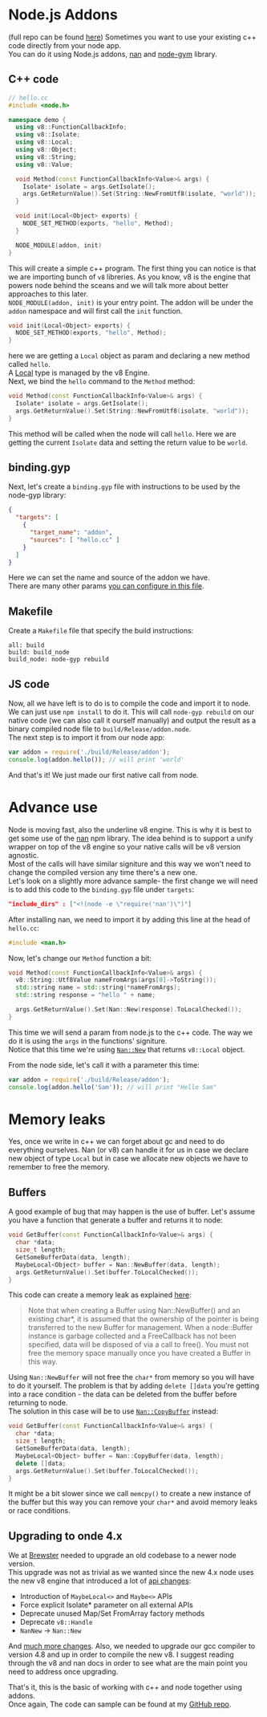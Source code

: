 # Node.js Addons
(full repo can be found [here](https://github.com/sagivo/nodejs-addons))
Sometimes you want to use your existing c++ code directly from your node app.  
You can do it using Node.js addons, [nan](https://github.com/nodejs/nan) and [node-gym](https://github.com/nodejs/node-gyp) library. 

## C++ code
```cpp
// hello.cc
#include <node.h>

namespace demo {
  using v8::FunctionCallbackInfo;
  using v8::Isolate;
  using v8::Local;
  using v8::Object;
  using v8::String;
  using v8::Value;

  void Method(const FunctionCallbackInfo<Value>& args) {
    Isolate* isolate = args.GetIsolate();
    args.GetReturnValue().Set(String::NewFromUtf8(isolate, "world"));
  }

  void init(Local<Object> exports) {
    NODE_SET_METHOD(exports, "hello", Method);
  }

  NODE_MODULE(addon, init)
}
```

This will create a simple c++ program. The first thing you can notice is that we are importing bunch of `v8` libreries. As you know, v8 is the engine that powers node behind the sceans and we will talk more about better approaches to this later.  
`NODE_MODULE(addon, init)` is your entry point. The addon will be under the `addon` namespace and will first call the `init` function. 

```cpp
void init(Local<Object> exports) {
  NODE_SET_METHOD(exports, "hello", Method);
}
```

here we are getting a `Local` object as param and declaring a new method called `hello`.  
A [Local](http://izs.me/v8-docs/classv8_1_1Local.html) type is managed by the v8 Engine.  
Next, we bind the `hello` command to the `Method` method:  

```cpp
void Method(const FunctionCallbackInfo<Value>& args) {
  Isolate* isolate = args.GetIsolate();
  args.GetReturnValue().Set(String::NewFromUtf8(isolate, "world"));
}
```

This method will be called when the node will call `hello`. Here we are getting the current `Isolate` data and setting the return value to be `world`.


## binding.gyp
Next, let's create a `binding.gyp` file with instructions to be used by the node-gyp library:


```json
{
  "targets": [
    {
      "target_name": "addon",
      "sources": [ "hello.cc" ]
    }
  ]
}
```

Here we can set the name and source of the addon we have.  
There are many other params [you can configure in this file](https://github.com/nodejs/node-gyp#the-bindinggyp-file). 

## Makefile
Create a `Makefile` file that specify the build instructions:  

```
all: build
build: build_node
build_node: node-gyp rebuild
```

## JS code
Now, all we have left is to do is to compile the code and import it to node.  
We can just use `npm install` to do it. This will call `node-gyp rebuild` on our native code (we can also call it ourself manually) and output the result as a binary compiled node file to `build/Release/addon.node`.  
The next step is to import it from our node app:

```javascript
var addon = require('./build/Release/addon');
console.log(addon.hello()); // will print 'world'
```
And that's it! We just made our first native call from node. 

# Advance use

Node is moving fast, also the underline v8 engine. This is why it is best to get some use of the [nan](https://github.com/nodejs/nan) npm library. The idea behind is to support a unify wrapper on top of the v8 engine so your native calls will be v8 version agnostic.  
Most of the calls will have similar signiture and this way we won't need to change the compiled version any time there's a new one.  
Let's look on a slightly more advance sample- the first change we will need is to add this code to the `binding.gyp` file under `targets`:

```json
"include_dirs" : ["<!(node -e \"require('nan')\")"]
```

After installing nan, we need to import it by adding this line at the head of `hello.cc`:  

```cpp
#include <nan.h>
```

Now, let's change our `Method` function a bit:

```cpp
void Method(const FunctionCallbackInfo<Value>& args) {
  v8::String::Utf8Value nameFromArgs(args[0]->ToString());
  std::string name = std::string(*nameFromArgs);
  std::string response = "hello " + name;

  args.GetReturnValue().Set(Nan::New(response).ToLocalChecked());
}
```

This time we will send a param from node.js to the c++ code. The way we do it is using the `args` in the functions' signiture.  
Notice that this time we're using [`Nan::New`](https://github.com/nodejs/nan/blob/master/doc/new.md#nannew) that returns `v8::Local` object.

From the node side, let's call it with a parameter this time:  

```javascript
var addon = require('./build/Release/addon');
console.log(addon.hello('Sam')); // will print "Hello Sam"
```

# Memory leaks 
Yes, once we write in c++ we can forget about gc and need to do everything ourselves. Nan (or v8) can handle it for us in case we declare new object of type `Local` but in case we allocate new objects we have to remember to free the memory. 

## Buffers
A good example of bug that may happen is the use of buffer. Let's assume you have a function that generate a buffer and returns it to node:  

```cpp
void GetBuffer(const FunctionCallbackInfo<Value>& args) {
  char *data;
  size_t length;
  GetSomeBufferData(data, length);
  MaybeLocal<Object> buffer = Nan::NewBuffer(data, length);
  args.GetReturnValue().Set(buffer.ToLocalChecked());
}
```

This code can create a memory leak as explained [here](https://github.com/nodejs/nan/blob/master/doc/buffers.md#api_nan_new_buffer):
> Note that when creating a Buffer using Nan::NewBuffer() and an existing char*, it is assumed that the ownership of the pointer is being transferred to the new Buffer for management. When a node::Buffer instance is garbage collected and a FreeCallback has not been specified, data will be disposed of via a call to free(). You must not free the memory space manually once you have created a Buffer in this way.  

Using `Nan::NewBuffer` will not free the `char*` from memory so you will have to do it yourself. The problem is that by adding `delete []data` you're getting into a race condition - the data can be deleted from the buffer before returning to node.  
The solution in this case will be to use [`Nan::CopyBuffer`](https://github.com/nodejs/nan/blob/master/doc/buffers.md#nancopybuffer) instead:  

```cpp
void GetBuffer(const FunctionCallbackInfo<Value>& args) {
  char *data;
  size_t length;
  GetSomeBufferData(data, length);
  MaybeLocal<Object> buffer = Nan::CopyBuffer(data, length);
  delete []data;
  args.GetReturnValue().Set(buffer.ToLocalChecked());
}
```

It might be a bit slower since we call `memcpy()` to create a new instance of the buffer but this way you can remove your `char*` and avoid memory leaks or race conditions.  

## Upgrading to onde 4.x
We at [Brewster](https://brewster.com) needed to upgrade an old codebase to a newer node version.  
This upgrade was not as trivial as we wanted since the new 4.x node uses the new v8 engine that introduced a lot of [api changes](https://docs.google.com/document/d/1g8JFi8T_oAE_7uAri7Njtig7fKaPDfotU6huOa1alds/edit):  
- Introduction of `MaybeLocal<>` and `Maybe<>` APIs
- Force explicit Isolate* parameter on all external APIs
- Deprecate unused Map/Set FromArray factory methods
- Deprecate `v8::Handle`
- `NanNew` -> `Nan::New`

And [much more changes](https://nodesource.com/blog/cpp-addons-for-nodejs-v4). Also, we needed to upgrade our gcc compiler to version 4.8 and up in order to compile the new v8. 
I suggest reading through the v8 and nan docs in order to see what are the main point you need to address once upgrading. 


That's it, this is the basic of working with c++ and node together using addons.  
Once again, The code can sample can be found at my [GitHub repo](https://github.com/sagivo/nodejs-addons).